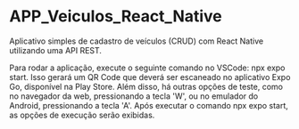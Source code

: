 # APP_Veiculos_React_Native 

Aplicativo simples de cadastro de veículos (CRUD) com React Native utilizando uma API REST.

Para rodar a aplicação, execute o seguinte comando no VSCode: npx expo start. Isso gerará um QR Code que deverá ser escaneado no aplicativo Expo Go, disponível na Play Store. Além disso, há outras opções de teste, como no navegador da web, pressionando a tecla 'W', ou no emulador do Android, pressionando a tecla 'A'. Após executar o comando npx expo start, as opções de execução serão exibidas.
